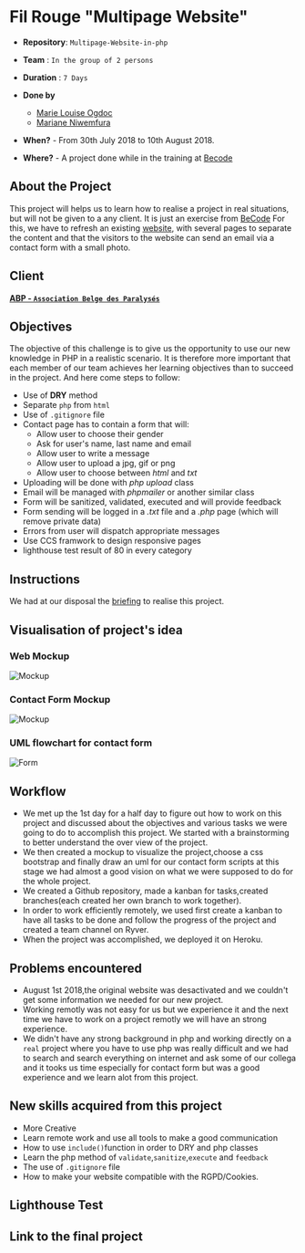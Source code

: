 # Fil Rouge "Multipage Website"

- **Repository**: `Multipage-Website-in-php`
- **Team** : `In the group of 2 persons`

- **Duration** : `7 Days`

- **Done by**  
  - [Marie Louise Ogdoc](https://github.com/OGlou7)
  - [Mariane Niwemfura](https://github.com/MarianeNiwe)

- **When?**
        - From 30th July 2018 to 10th August 2018.

- **Where?**
        - A project done while in the training at [Becode](https://github.com/becodeorg/)


## About the Project

This project will helps us to learn how to realise a project in real situations, but will not be given to a any client. It is just an exercise from [BeCode](https://github.com/becodeorg/)
For this, we have to refresh an existing [website](http://www.abpasbl.be/-AMV-asbl-Bruxelles-), with several pages to separate the content and that the visitors to the website can send an email via a contact form with a small photo.

## Client

[**ABP - `Association Belge des Paralysés`**](http://www.abpasbl.be/-AMV-asbl-Bruxelles-)

## Objectives

The objective of this challenge is to give us the opportunity to use our new knowledge in PHP in a realistic scenario. It is therefore more important that each member of our team achieves her learning objectives than to succeed in the project.
And here come steps to follow:
- Use of **DRY** method
- Separate `php` from `html`
- Use of `.gitignore` file 
- Contact page has to contain a form that will:
    * Allow user to choose their gender
    * Ask for user's name, last name and email
    * Allow user to write a message
    * Allow user to upload a jpg, gif or png
    * Allow user to choose between *html* and *txt* 
- Uploading will be done with *php upload* class
- Email will be managed with *phpmailer* or another similar class
- Form will be sanitized, validated, executed and will provide feedback
- Form sending will be logged in a *.txt* file and a *.php* page (which will remove private data)
- Errors from user will dispatch appropriate messages
- Use CCS framwork to design responsive pages
- lighthouse test result of 80 in every category

## Instructions

We had at our disposal the [briefing](https://github.com/becodeorg/Johnson2/tree/master/projets/multipage-website-in-php) to realise this project.


## Visualisation of project's idea

### Web Mockup
![Mockup](php/img/WebPageDraft.png)

### Contact Form Mockup
![Mockup](php/img/contactForm.png)

### UML flowchart for contact form
![Form](php/img/form(1)-Page-1.png)

## Workflow

* We met up the 1st day for a half day to figure out how to work on this project and discussed about the objectives and various tasks we were going to do to accomplish this project. We started with a brainstorming to better understand the over view of the project.
* We then created a mockup to visualize the project,choose a css bootstrap and finally draw an uml for our contact form scripts at this stage we had almost a good vision on what we were supposed to do for the whole project.
*  We created a Github repository, made a kanban for tasks,created branches(each created her own branch to work together).
* In order to work efficiently remotely, we used first create a kanban to have all tasks to be done and follow the progress of the project and created a team channel on Ryver.
* When the project was accomplished, we deployed it on Heroku.

## Problems encountered

* August 1st 2018,the original website was desactivated and we couldn't get some information we needed for our new project.
* Working remotly was not easy for us but we experience it and the next time we have to work on a project remotly we will have an strong experience.
* We didn't have any strong background in php and working directly on a `real` project where you have to use php was really difficult and we had to search and search everything on internet and ask some of our collega and it tooks us time especially for contact form but was a good experience and we learn alot from this project.


##  New skills acquired from this project
* More Creative
* Learn remote work and use all tools to make a good communication
* How to use `include()`function in order to DRY and php classes
* Learn the php method of `validate`,`sanitize`,`execute` and `feedback`
* The use of `.gitignore` file
* How to make your website compatible with the RGPD/Cookies.

## Lighthouse Test



## Link to the final project


